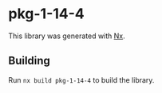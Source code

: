 # pkg-1-14-4

This library was generated with [Nx](https://nx.dev).

## Building

Run `nx build pkg-1-14-4` to build the library.
